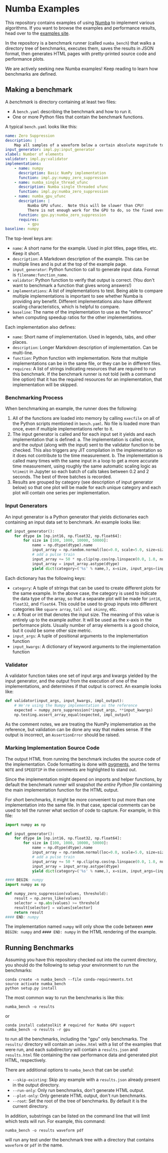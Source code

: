 # Numba Examples

This repository contains examples of using [Numba](https://numba.pydata.org)
to implement various algorithms.  If you want to browse the examples and
performance results, head over to the [examples site](https://numba.pydata.org/numba-examples/index.html).

In the repository is a benchmark runner (called `numba_bench`) that walks a directory tree of benchmarks, executes them, saves the results in JSON format, then generates HTML pages with pretty-printed source code and performance plots.

We are actively seeking new Numba examples!  Keep reading to learn how benchmarks are defined.

## Making a benchmark

A *benchmark* is directory containing at least two files:

  * A `bench.yaml` describing the benchmark and how to run it.
  * One or more Python files that contain the benchmark functions.

A typical `bench.yaml` looks like this:

``` yaml
name: Zero Suppression
description: |
    Map all samples of a waveform below a certain absolute magnitude to zero
input_generator: impl.py:input_generator
xlabel: Number of elements
validator: impl.py:validator
implementations:
    - name: numpy
      description: Basic NumPy implementation
      function: impl.py:numpy_zero_suppression
    - name: numba_single_thread_ufunc
      description: Numba single threaded ufunc
      function: impl.py:numba_zero_suppression
    - name: numba_gpu_ufunc
      description: |
          Numba GPU ufunc.  Note this will be slower than CPU!
          There is not enough work for the GPU to do, so the fixed overhead dominates.
      function: gpu.py:numba_zero_suppression
      requires:
          - gpu
baseline: numpy
```

The top-level keys are:

  * `name`: A short name for the example.  Used in plot titles, page titles, etc.  Keep it short.
  * `description`: A Markdown description of the example.  This can be multiple lines and is put at the top of the example page.
  * `input_generator`: Python function to call to generate input data.  Format is `filename:function_name`.
  * `validator`: Python function to verify that output is correct.  (You don't want to benchmark a function that gives wrong answers!)
  * `implementations`: A list of implementations to test.  Being able to compare multiple implementations is important to see whether Numba is providing any benefit.  Different implementations also have different scaling characteristics, which is helpful to compare.
  * `baseline`: The name of the implementation to use as the "reference" when computing speedup ratios for the other implementations.
  
Each implementation also defines:

  * `name`: Short name of implementation.  Used in legends, tabs, and other places.
  * `description`: Longer Markdown description of implementation.  Can be multi-line.
  * `function`: Python function with implementation.  Note that multiple implementations can be in the same file, or they can be in different files.
  * `requires`: A list of strings indicating resources that are required to run this benchmark.  If the benchmark runner is not told (with a command line option) that it has the required resources for an implementation, that implementation will be skipped.
  
### Benchmarking Process

When benchmarking an example, the runner does the following:

  1. All of the functions are loaded into memory by calling `execfile` on all of the Python scripts mentioned in `bench.yaml`.  No file is loaded more than once, even if multiple implementations refer to it.
  2. The input generator is called and for each input set it yields and each implementation that is defined:
    a. The implementation is called once, and the output (along with the input) sent to the validator function to be checked.  This also triggers any JIT compilation in the implementation so it does not contribute to the time measurement.
    b. The implementation is called many times with the same input in a loop to get a more accurate time measurement, using roughly the same automatic scaling logic as `%timeit` in Jupyter so each batch of calls takes between 0.2 and 2 seconds.  The best of three batches is recorded.
  3. Results are grouped by category (see description of input generator below) so that one plot will be made for each unique category and each plot will contain one series per implementation.
  
### Input Generators

An input generator is a Python generator that yields dictionaries each containing an input data set to benchmark.  An example looks like:
``` python
def input_generator():
    for dtype in [np.int16, np.float32, np.float64]:
        for size in [100, 1000, 10000, 50000]:
            name = np.dtype(dtype).name
            input_array = np.random.normal(loc=0.0, scale=5.0, size=size)
            # add a pulse train
            input_array += 50 * np.clip(np.cos(np.linspace(0.0, 1.0, num=size)*np.pi*10), 0, 1.0)
            input_array = input_array.astype(dtype)
            yield dict(category=('%s' % name,), x=size, input_args=(input_array, 8.0), input_kwargs={})
```
Each dictionary has the following keys:

  * `category`: A tuple of strings that can be used to create different plots for the same example.  In the above case, the category is used to indicate the data type of the array, so that a separate plot will be made for `int16`, `float32`, and `float64`.  This could be used to group inputs into different categories like `square array`, `tall and skinny`, etc.
  * `x`: A float or int that denotes the input size.  The meaning of this value is entirely up to the example author.  It will be used as the x-axis in the performance plots.  Usually number of array elements is a good choice, but it could be some other size metric.
  * `input_args`: A tuple of positional arguments to the implementation function
  * `input_kwargs`: A dictionary of keyword arguments to the implementation function
  
### Validator

A validator function takes one set of input args and kwargs yielded by the input generator, and the output from the execution of one of the implementations, and determines if that output is correct.  An example looks like:
``` python
def validator(input_args, input_kwargs, impl_output):
    # We're using the Numpy implementation as the reference
    expected = numpy_zero_suppression(*input_args, **input_kwargs)
    np.testing.assert_array_equal(expected, impl_output)
```
As the comment notes, we are treating the NumPy implementation as the reference, but validation can be done any way that makes sense.  If the output is incorrect, an `AssertionError` should be raised.

### Marking Implementation Source Code

The output HTML from running the benchmark includes the source code of the implementation.  Code formatting is done with [pygments](http://pygments.org/), and the terms `NOTE` and `SPEEDTIP` in the comments are highlighted to stand out.

Since the implementation might depend on imports and helper functions, by default the benchmark runner will snapshot *the entire Python file* containing the main implementation function for the HTML output.

For short benchmarks, it might be more convenient to put more than one implementation into the same file.  In that case, special comments can be used to tell the runner what section of code to capture.  For example, in this file:
``` python
import numpy as np

def input_generator():
    for dtype in [np.int16, np.float32, np.float64]:
        for size in [100, 1000, 10000, 50000]:
            name = np.dtype(dtype).name
            input_array = np.random.normal(loc=0.0, scale=5.0, size=size)
            # add a pulse train
            input_array += 50 * np.clip(np.cos(np.linspace(0.0, 1.0, num=size)*np.pi*10), 0, 1.0)
            input_array = input_array.astype(dtype)
            yield dict(category=('%s' % name,), x=size, input_args=(input_array, 8.0), input_kwargs={})

#### BEGIN: numpy
import numpy as np

def numpy_zero_suppression(values, threshold):
    result = np.zeros_like(values)
    selector = np.abs(values) >= threshold
    result[selector] = values[selector]
    return result
#### END: numpy
```
The implementation named `numpy` will only show the code between `#### BEGIN: numpy` and `#### END: numpy` in the HTML rendering of the example.

## Running Benchmarks

Assuming you have this repository checked out into the current directory, you should do the following to setup your environment to run the benchmarks:
```
conda create -n numba_bench --file conda-requirements.txt
source activate numba_bench
python setup.py install
```

The most common way to run the benchmarks is like this:
```
numba_bench -o results
```
or
```
conda install cudatoolkit # required for Numba GPU support
numba_bench -o results -r gpu
```
to run all the benchmarks, including the "gpu" only benchmarks.  The `results/` directory will contain an `index.html` with a list of the examples that were run, and each subdirectory will contain a `results.json` and `results.html` file containing the raw performance data and generated plot HTML, respectively.

There are additional options to `numba_bench` that can be useful:

  * `--skip-existing`: Skip any example with a `results.json` already present in the output directory.
  * `--run-only`: Only run benchmarks, don't generate HTML output.
  * `--plot-only`: Only generate HTML output, don't run benchmarks.
  * `--root`: Set the root of the tree of benchmarks.  By default it is the current directory.
  
In addition, substrings can be listed on the command line that will limit which tests will run.  For example, this command:
```
numba_bench -o results waveform pdf
```
will run any test under the benchmark tree with a directory that contains `waveform` or `pdf` in the name.
